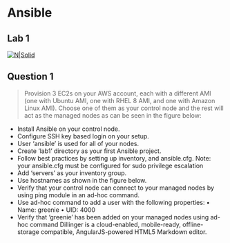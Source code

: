 # Ansible
## Lab 1

[![N|Solid](https://upload.wikimedia.org/wikipedia/commons/0/05/Ansible_Logo.png)](https://docs.ansible.com/)






## Question 1

> Provision 3 EC2s on your AWS account, each with a different AMI (one with Ubuntu AMI, one with RHEL 8 AMI, and one with Amazon Linux AMI). 
Choose one of them as your control node and the rest will act as the managed nodes as can be seen in the figure below:


- Install Ansible on your control node.
- Configure SSH key based login on your setup.
- User ‘ansible’ is used for all of your nodes.
- Create ‘lab1’ directory as your first Ansible project.
- Follow best practices by setting up inventory, and ansible.cfg. Note: your ansible.cfg must be configured for sudo privilege escalation
- Add ‘servers’ as your inventory group.
- Use hostnames as shown in the figure below.
- Verify that your control node can connect to your managed nodes by using ping module in an ad-hoc command.
- Use ad-hoc command to add a user with the following properties:
• Name: greenie
• UID: 4000
- Verify that ‘greenie’ has been added on your managed nodes using ad-hoc command
Dillinger is a cloud-enabled, mobile-ready, offline-storage compatible,
AngularJS-powered HTML5 Markdown editor.
